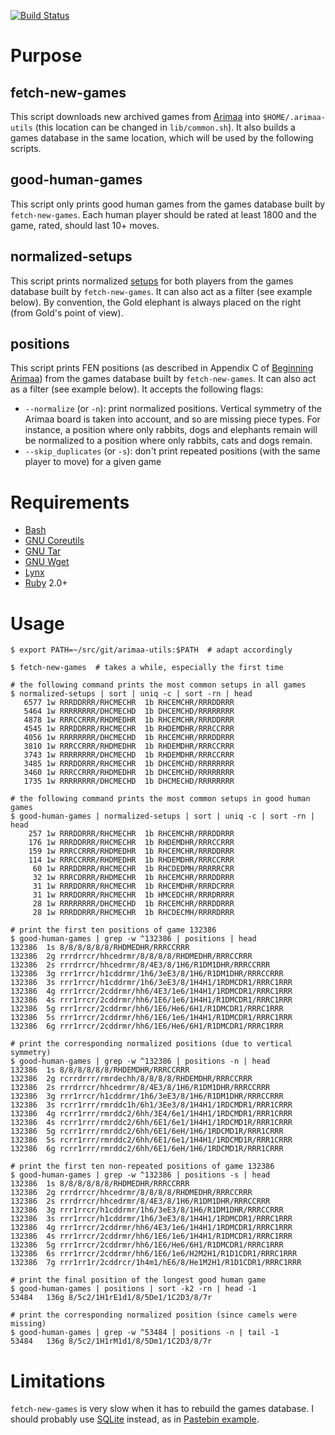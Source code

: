 [![Build Status](https://travis-ci.org/agt-the-walker/arimaa-utils.svg?branch=master)](https://travis-ci.org/agt-the-walker/arimaa-utils)

# Purpose

## fetch-new-games

This script downloads new archived games from
[Arimaa](http://arimaa.com/arimaa/) into `$HOME/.arimaa-utils` (this location
can be changed in `lib/common.sh`). It also builds a games database in the same
location, which will be used by the following scripts.

## good-human-games

This script only prints good human games from the games database built by
`fetch-new-games`. Each human player should be rated at least 1800 and the
game, rated, should last 10+ moves.

## normalized-setups

This script prints normalized
[setups](http://en.wikibooks.org/wiki/Arimaa/Initial_Piece_Placement) for both
players from the games database built by `fetch-new-games`. It can also act as
a filter (see example below). By convention, the Gold elephant is always placed
on the right (from Gold's point of view).

## positions

This script prints FEN positions (as described in Appendix C of [Beginning
Arimaa](http://arimaa.com/arimaa/store/beginningArimaaSC.html)) from the games
database built by `fetch-new-games`. It can also act as a filter (see example
below). It accepts the following flags:
* `--normalize` (or `-n`): print normalized positions. Vertical symmetry of the
  Arimaa board is taken into account, and so are missing piece types. For
  instance, a position where only rabbits, dogs and elephants remain will be
  normalized to a position where only rabbits, cats and dogs remain.
* `--skip_duplicates` (or `-s`): don't print repeated positions (with the same
  player to move) for a given game


# Requirements

* [Bash](http://www.gnu.org/software/bash/)
* [GNU Coreutils](http://www.gnu.org/software/coreutils/)
* [GNU Tar](http://www.gnu.org/software/tar/)
* [GNU Wget](http://www.gnu.org/software/wget/)
* [Lynx](http://lynx.isc.org/)
* [Ruby](http://www.ruby-lang.org/en/) 2.0+


# Usage

    $ export PATH=~/src/git/arimaa-utils:$PATH  # adapt accordingly

    $ fetch-new-games  # takes a while, especially the first time

    # the following command prints the most common setups in all games
    $ normalized-setups | sort | uniq -c | sort -rn | head
       6577 1w RRRDDRRR/RHCMECHR  1b RHCEMCHR/RRRDDRRR
       5464 1w RRRRRRRR/DHCMECHD  1b DHCEMCHD/RRRRRRRR
       4878 1w RRRCCRRR/RHDMEDHR  1b RHCEMCHR/RRRDDRRR
       4545 1w RRRDDRRR/RHCMECHR  1b RHDEMDHR/RRRCCRRR
       4056 1w RRRRRRRR/DHCMECHD  1b RHCEMCHR/RRRDDRRR
       3810 1w RRRCCRRR/RHDMEDHR  1b RHDEMDHR/RRRCCRRR
       3743 1w RRRRRRRR/DHCMECHD  1b RHDEMDHR/RRRCCRRR
       3485 1w RRRDDRRR/RHCMECHR  1b DHCEMCHD/RRRRRRRR
       3460 1w RRRCCRRR/RHDMEDHR  1b DHCEMCHD/RRRRRRRR
       1735 1w RRRRRRRR/DHCMECHD  1b DHCMECHD/RRRRRRRR

    # the following command prints the most common setups in good human games
    $ good-human-games | normalized-setups | sort | uniq -c | sort -rn | head
        257 1w RRRDDRRR/RHCMECHR  1b RHCEMCHR/RRRDDRRR
        176 1w RRRDDRRR/RHCMECHR  1b RHDEMDHR/RRRCCRRR
        159 1w RRRCCRRR/RHDMEDHR  1b RHCEMCHR/RRRDDRRR
        114 1w RRRCCRRR/RHDMEDHR  1b RHDEMDHR/RRRCCRRR
         60 1w RRRDDRRR/RHCMECHR  1b RHCDEDMH/RRRRRCRR
         32 1w RRRCDRRR/RHDMECHR  1b RHCEMCHR/RRRDDRRR
         31 1w RRRDDRRR/RHCMECHR  1b RHCEMDHR/RRRDCRRR
         31 1w RRRDDRRR/RHCMECHR  1b HMCEDCHR/RRRDRRRR
         28 1w RRRRRRRR/DHCMECHD  1b RHCEMCHR/RRRDDRRR
         28 1w RRRDDRRR/RHCMECHR  1b RHCDECMH/RRRRDRRR

    # print the first ten positions of game 132386
    $ good-human-games | grep -w ^132386 | positions | head
    132386  1s 8/8/8/8/8/8/RHDMEDHR/RRRCCRRR
    132386  2g rrrdrrcr/hhcedrmr/8/8/8/8/RHDMEDHR/RRRCCRRR
    132386  2s rrrdrrcr/hhcedrmr/8/4E3/8/1H6/R1DM1DHR/RRRCCRRR
    132386  3g rrr1rrcr/h1cddrmr/1h6/3eE3/8/1H6/R1DM1DHR/RRRCCRRR
    132386  3s rrr1rrcr/h1cddrmr/1h6/3eE3/8/1H4H1/1RDMCDR1/RRRC1RRR
    132386  4g rrr1rrcr/2cddrmr/hh6/4E3/1e6/1H4H1/1RDMCDR1/RRRC1RRR
    132386  4s rrr1rrcr/2cddrmr/hh6/1E6/1e6/1H4H1/R1DMCDR1/RRRC1RRR
    132386  5g rrr1rrcr/2cddrmr/hh6/1E6/He6/6H1/R1DMCDR1/RRRC1RRR
    132386  5s rrr1rrcr/2cddrmr/hh6/1E6/1e6/1H4H1/R1DMCDR1/RRRC1RRR
    132386  6g rrr1rrcr/2cddrmr/hh6/1E6/He6/6H1/R1DMCDR1/RRRC1RRR

    # print the corresponding normalized positions (due to vertical symmetry)
    $ good-human-games | grep -w ^132386 | positions -n | head
    132386  1s 8/8/8/8/8/8/RHDEMDHR/RRRCCRRR
    132386  2g rcrrdrrr/rmrdechh/8/8/8/8/RHDEMDHR/RRRCCRRR
    132386  2s rrrdrrcr/hhcedrmr/8/4E3/8/1H6/R1DM1DHR/RRRCCRRR
    132386  3g rrr1rrcr/h1cddrmr/1h6/3eE3/8/1H6/R1DM1DHR/RRRCCRRR
    132386  3s rcrr1rrr/rmrddc1h/6h1/3Ee3/8/1H4H1/1RDCMDR1/RRR1CRRR
    132386  4g rcrr1rrr/rmrddc2/6hh/3E4/6e1/1H4H1/1RDCMDR1/RRR1CRRR
    132386  4s rcrr1rrr/rmrddc2/6hh/6E1/6e1/1H4H1/1RDCMD1R/RRR1CRRR
    132386  5g rcrr1rrr/rmrddc2/6hh/6E1/6eH/1H6/1RDCMD1R/RRR1CRRR
    132386  5s rcrr1rrr/rmrddc2/6hh/6E1/6e1/1H4H1/1RDCMD1R/RRR1CRRR
    132386  6g rcrr1rrr/rmrddc2/6hh/6E1/6eH/1H6/1RDCMD1R/RRR1CRRR

    # print the first ten non-repeated positions of game 132386
    $ good-human-games | grep -w ^132386 | positions -s | head
    132386  1s 8/8/8/8/8/8/RHDMEDHR/RRRCCRRR
    132386  2g rrrdrrcr/hhcedrmr/8/8/8/8/RHDMEDHR/RRRCCRRR
    132386  2s rrrdrrcr/hhcedrmr/8/4E3/8/1H6/R1DM1DHR/RRRCCRRR
    132386  3g rrr1rrcr/h1cddrmr/1h6/3eE3/8/1H6/R1DM1DHR/RRRCCRRR
    132386  3s rrr1rrcr/h1cddrmr/1h6/3eE3/8/1H4H1/1RDMCDR1/RRRC1RRR
    132386  4g rrr1rrcr/2cddrmr/hh6/4E3/1e6/1H4H1/1RDMCDR1/RRRC1RRR
    132386  4s rrr1rrcr/2cddrmr/hh6/1E6/1e6/1H4H1/R1DMCDR1/RRRC1RRR
    132386  5g rrr1rrcr/2cddrmr/hh6/1E6/He6/6H1/R1DMCDR1/RRRC1RRR
    132386  6s rrr1rrcr/2cddrmr/hh6/1E6/1e6/H2M2H1/R1D1CDR1/RRRC1RRR
    132386  7g rrr1rr1r/2cddrcr/1h4m1/hE6/8/He1M2H1/R1D1CDR1/RRRC1RRR

    # print the final position of the longest good human game
    $ good-human-games | positions | sort -k2 -rn | head -1
    53484   136g 8/5c2/1H1rE1d1/8/5De1/1C2D3/8/7r

    # print the corresponding normalized position (since camels were missing)
    $ good-human-games | grep -w ^53484 | positions -n | tail -1
    53484   136g 8/5c2/1H1rM1d1/8/5Dm1/1C2D3/8/7r


# Limitations

`fetch-new-games` is very slow when it has to rebuild the games database. I
should probably use [SQLite](http://www.sqlite.org/) instead, as in
[Pastebin example](http://pastebin.com/BaXKz6m9).

